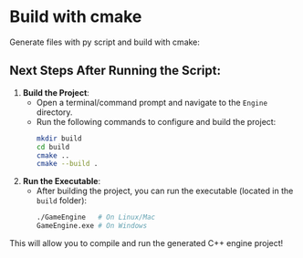 # Build with cmake

Generate files with py script and build with cmake:

## Next Steps After Running the Script:

1. **Build the Project**:
    - Open a terminal/command prompt and navigate to the `Engine` directory.
    - Run the following commands to configure and build the project:
        ```bash
        mkdir build
        cd build
        cmake ..
        cmake --build .
        ```
2. **Run the Executable**:
    - After building the project, you can run the executable (located in the `build` folder):
        ```bash
        ./GameEngine   # On Linux/Mac
        GameEngine.exe # On Windows
        ```

This will allow you to compile and run the generated C++ engine project!
